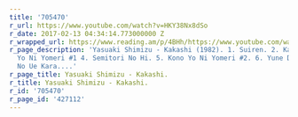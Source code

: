 ```yaml
---
title: '705470'
r_url: https://www.youtube.com/watch?v=HKY38Nx8dSo
r_date: 2017-02-13 04:34:14.773000000 Z
r_wrapped_url: https://www.reading.am/p/4BHh/https://www.youtube.com/watch?v=HKY38Nx8dSo
r_page_description: 'Yasuaki Shimizu - Kakashi (1982). 1. Suiren. 2. Kakashi. 3. Kono
  Yo Ni Yomeri #1 4. Semitori No Hi. 5. Kono Yo Ni Yomeri #2. 6. Yune Dewa. 7. Umi
  No Ue Kara....'
r_page_title: Yasuaki Shimizu - Kakashi.
r_title: Yasuaki Shimizu - Kakashi.
r_id: '705470'
r_page_id: '427112'
---
```


